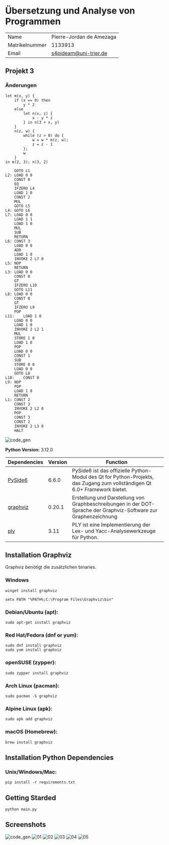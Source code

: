
# Übersetzung und Analyse von Programmen

|                |                          |
|----------------|--------------------------|
| Name           | Pierre-Jordan de Amezaga |
| Matrikelnummer | 1133913                  |
| Email          | s4pideam@uni-trier.de    |

## Projekt 3

### Änderungen

```console
let m(x, y) {
    if (x == 0) then
        y * 2
    else
        let n(x, z) {
            x - y * z
        } in n(3 + x, y)
    }
    n(z, w) {
        while (z > 0) do {
            w = w * m(z, w);
            z = z - 1
        };
        w
    }
in m(2, 3); n(3, 2)
```

``` console
	GOTO L1
L2:	LOAD 0 0
	CONST 0
	EQ
	IFZERO L4
	LOAD 1 0
	CONST 2
	MUL
	GOTO L5
L4:	GOTO L6
L7:	LOAD 0 0
	LOAD 1 1
	LOAD 1 0
	MUL
	SUB
	RETURN
L6:	CONST 3
	LOAD 0 0
	ADD
	LOAD 1 0
	INVOKE 2 L7 0
L5:	NOP
	RETURN
L3:	LOAD 0 0
	CONST 0
	GT
	IFZERO L10
	GOTO L11
L8:	LOAD 0 0
	CONST 0
	GT
	IFZERO L9
	POP
L11:	LOAD 1 0
	LOAD 0 0
	LOAD 1 0
	INVOKE 2 L2 1
	MUL
	STORE 1 0
	LOAD 1 0
	POP
	LOAD 0 0
	CONST 1
	SUB
	STORE 0 0
	LOAD 0 0
	GOTO L8
L10:	CONST 0
L9:	NOP
	POP
	LOAD 1 0
	RETURN
L1:	CONST 2
	CONST 3
	INVOKE 2 L2 0
	POP
	CONST 3
	CONST 2
	INVOKE 2 L3 0
	HALT
```

![code_gen](screenshots/code_gen.png)

**Python Version:** 3.12.0

| Dependencies                                               | Version | Function                                                                                                                   |
|------------------------------------------------------------|---------|----------------------------------------------------------------------------------------------------------------------------|
| [PySide6](https://doc.qt.io/qtforpython-6/quickstart.html) | 6.6.0   | PySide6 ist das offizielle Python-Modul des Qt for Python-Projekts, das Zugang zum vollständigen Qt 6.0+ Framework bietet. |
| [graphviz](https://graphviz.org/)                          | 0.20.1  | Erstellung und Darstellung von Graphbeschreibungen in der DOT-Sprache der Graphviz-Software zur Graphenzeichnung           |
| [ply](https://www.dabeaz.com/ply/)                         | 3.11    | PLY ist eine Implementierung der Lex- und Yacc-Analysewerkzeuge für Python.                                                |


## Installation Graphviz

Graphviz benötigt die zusätzlichen binaries.

### Windows

```console
winget install graphviz
```

```console
setx PATH "%PATH%;C:\Program Files\Graphviz\bin"
```

### Debian/Ubuntu (apt):
```console
sudo apt-get install graphviz
```
### Red Hat/Fedora (dnf or yum):
```console
sudo dnf install graphviz
sudo yum install graphviz
```

### openSUSE (zypper):
```console
sudo zypper install graphviz
```

### Arch Linux (pacman):
```console
sudo pacman -S graphviz
```

### Alpine Linux (apk):
```console
sudo apk add graphviz
```

### macOS (Homebrew):
```console
brew install graphviz
```

## Installation Python Dependencies
### Unix/Windows/Mac:
```console
pip install -r requirements.txt
```

## Getting Starded
```console
python main.py
```





## Screenshots
![code_gen](screenshots/code_gen.png)
![01](screenshots/01.png)
![02](screenshots/02.png)
![03](screenshots/03.png)
![04](screenshots/04.png)
![05](screenshots/05.png)
